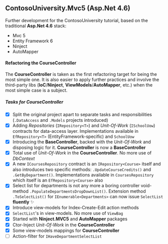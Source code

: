 ## ContosoUniversity.Mvc5 (Asp.Net 4.6)

Further development for the ContosoUniversity tutorial, based on the traditional **Asp.Net 4.6** stack:
* Mvc 5
* Entity Framework 6
* Ninject
* AutoMapper

#### Refactoring the **CourseController**

The **CourseController** is taken as the first refactoring target for being the most simple one. It is also easier to apply further practices and involve the third-party libs (**IoC**/**Ninject**, **ViewModels**/**AutoMapper**, etc.) when the most simple case is a subject.

##### Tasks for CourseController

- [x] Split the original project apart to separate tasks and responsibilities (`.DataAccess` and `.Models` projects introduced)
- [x] Adding *Repositories* (`IRepository<T>`) and *Unit-Of-Work* (`ISchoolUow`) contracts for data-access layer. Implementations available in `EfRepository<T>` (EntityFramework-specific) and `SchoolUow`
- [x] Introducing the **BaseController**, backed with the *Unit-Of-Work* and disposing logic for it. **CourseController** is now a **BaseController**
- [x] Total use of *Unit-Of-Work* in the **CourseController**. No more use of *DbContext*
- [x] A new `ICoursesRepository` contract is an `IRepository<Course>` itself and also introduces two specific methods: `.UpdateCourseCredits()` and `.GetByDepartment()`. Implementations available in `CoursesRepository` which itself is an `EfRepository<Course>` also
- [x] Select list for departments is not any more a boring controller void-method `.PopulateDepartmentsDropDownList()`. Extension method `.ToSelectList()` for `IEnumerable<Departments>` can now issue `SelectList` **fluently** :sparkles:
- [x] Introduce view-models for Index-Create-Edit action methods
- [x] `SelectList`'s in view-models. No more use of `ViewBag`
- [x] Started with **Ninject.MVC5** and **AutoMapper** packages
- [x] Ctor-Inject *Unit-Of-Work* in the **CourseController**
- [x] Some view-models mappings for **CourseController**
- [ ] Action-filter for `IHaveDepartmentSelectList`
